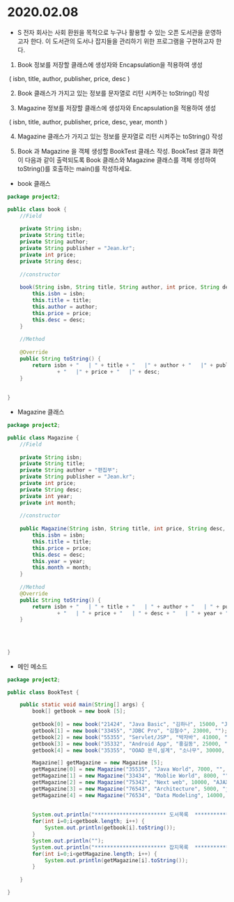 # 2020.02.08

* S 전자 회사는 사회 환원을 목적으로 누구나 활용할 수 있는 오픈 도서관을 운영하고자 한다.  이 도서관의 도서나 잡지들을 관리하기 위한 프로그램을 구현하고자 한다.

1. Book 정보를 저장할 클래스에 생성자와 Encapsulation을 적용하여  생성

​      ( isbn, title, author, publisher, price, desc )

2. Book 클래스가 가지고 있는 정보를 문자열로 리턴 시켜주는 toString() 작성

3. Magazine 정보를 저장할 클래스에 생성자와 Encapsulation을 적용하여 생성

​      ( isbn, title, author, publisher, price, desc, year, month )

4. Magazine 클래스가 가지고 있는 정보를 문자열로 리턴 시켜주는  toString() 작성

5. Book 과 Magazine 을  객체 생성할  BookTest 클래스 작성. BookTest 결과 화면이 다음과 같이 출력되도록 Book 클래스와 Magazine 클래스를 객체 생성하여 toString()를 호출하는 main()를 작성하세요.

* book 클래스

```java
package project2;

public class book {
	//Field
	
	private String isbn;
	private String title;
	private String author;
	private String publisher = "Jean.kr";
	private int price;
	private String desc;
	
	//constructor
	
	book(String isbn, String title, String author, int price, String desc){
		this.isbn = isbn;
		this.title = title;
		this.author = author;
		this.price = price;
		this.desc = desc;
	}
	
	//Method
	
	@Override
	public String toString() {
		return isbn + "   | " + title + "   |" + author + "   |" + publisher
				+ "   |" + price + "   |" + desc;
	}
	
	
}

```

* Magazine 클래스

```java
package project2;

public class Magazine {
	//Field
	
	private String isbn;
	private String title;
	private String author = "편집부";
	private String publisher = "Jean.kr";
	private int price;
	private String desc;
	private int year;
	private int month;
	
	//constructor
	
	public Magazine(String isbn, String title, int price, String desc, int year, int month){
		this.isbn = isbn;
		this.title = title;
		this.price = price;
		this.desc = desc;
		this.year = year;
		this.month = month;
	}
	
	//Method
	@Override
	public String toString() {
		return isbn + "   | " + title + "   | " + author + "   | " + publisher
				+ "   | " + price + "   | " + desc + "   | " + year + "." + month;
	}
	
	
	
	
}
```



* 메인 메소드

```java
package project2;

public class BookTest {

	public static void main(String[] args) {
		book[] getbook = new book [5];
		
		getbook[0] = new book("21424", "Java Basic", "김하나", 15000, "Java 기본 문법");
		getbook[1] = new book("33455", "JDBC Pro", "김철수", 23000, "");
		getbook[2] = new book("55355", "Servlet/JSP", "박자바", 41000, "Model2 기반");
		getbook[3] = new book("35332", "Android App", "홍길동", 25000, "Lightweight Framework");
		getbook[4] = new book("35355", "OOAD 분석,설계", "소나무", 30000, "");

		Magazine[] getMagazine = new Magazine [5];
		getMagazine[0] = new Magazine("35535", "Java World", 7000, "", 2013, 2);
		getMagazine[1] = new Magazine("33434", "Moblie World", 8000, "", 2013, 8);
		getMagazine[2] = new Magazine("75342", "Next web", 10000, "AJAX 소개", 2012, 10);
		getMagazine[3] = new Magazine("76543", "Architecture", 5000, "java 시스템", 2010, 3);
		getMagazine[4] = new Magazine("76534", "Data Modeling", 14000, "", 2012, 12);
				
				
		System.out.println("*********************** 도서목록  **************************");
		for(int i=0;i<getbook.length; i++) {
			System.out.println(getbook[i].toString());
		}
		System.out.println("");
		System.out.println("*********************** 잡지목록  **************************");
		for(int i=0;i<getMagazine.length; i++) {
			System.out.println(getMagazine[i].toString());
		}
		
	}

}

```

